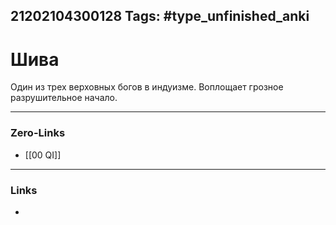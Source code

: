 21202104300128
Tags: #type_unfinished_anki
---
# Шива

Один из трех верховных богов в индуизме. Воплощает грозное разрушительное начало.

---
### Zero-Links
- [[00 QI]]
---
### Links
-